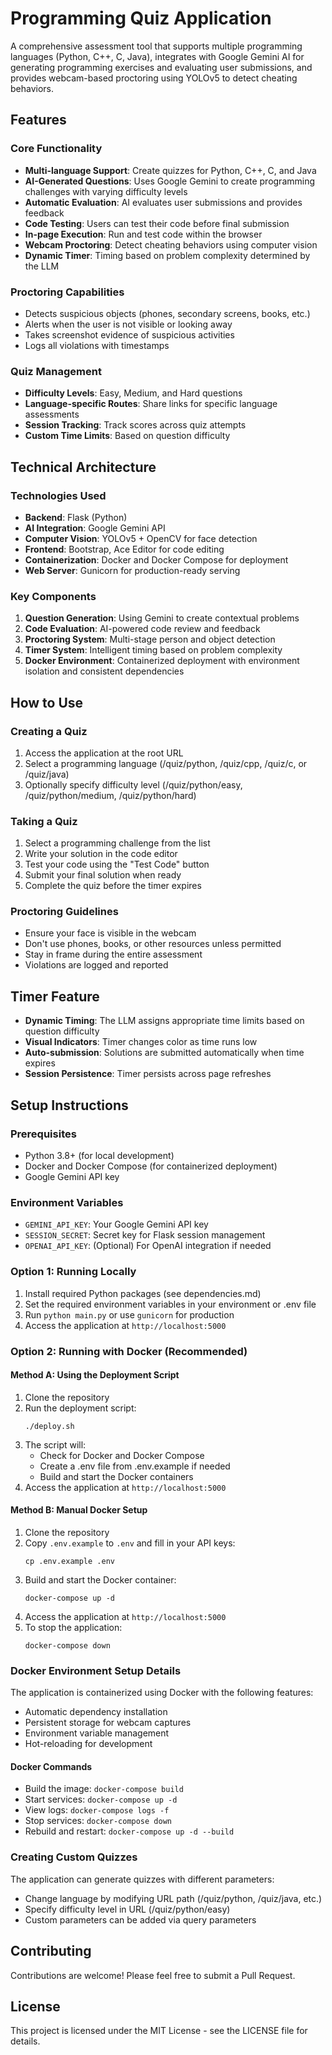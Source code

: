 # Programming Quiz Application

A comprehensive assessment tool that supports multiple programming languages (Python, C++, C, Java), integrates with Google Gemini AI for generating programming exercises and evaluating user submissions, and provides webcam-based proctoring using YOLOv5 to detect cheating behaviors.

## Features

### Core Functionality
- **Multi-language Support**: Create quizzes for Python, C++, C, and Java
- **AI-Generated Questions**: Uses Google Gemini to create programming challenges with varying difficulty levels
- **Automatic Evaluation**: AI evaluates user submissions and provides feedback
- **Code Testing**: Users can test their code before final submission
- **In-page Execution**: Run and test code within the browser 
- **Webcam Proctoring**: Detect cheating behaviors using computer vision
- **Dynamic Timer**: Timing based on problem complexity determined by the LLM

### Proctoring Capabilities
- Detects suspicious objects (phones, secondary screens, books, etc.)
- Alerts when the user is not visible or looking away
- Takes screenshot evidence of suspicious activities
- Logs all violations with timestamps

### Quiz Management
- **Difficulty Levels**: Easy, Medium, and Hard questions
- **Language-specific Routes**: Share links for specific language assessments
- **Session Tracking**: Track scores across quiz attempts
- **Custom Time Limits**: Based on question difficulty

## Technical Architecture

### Technologies Used
- **Backend**: Flask (Python)
- **AI Integration**: Google Gemini API
- **Computer Vision**: YOLOv5 + OpenCV for face detection
- **Frontend**: Bootstrap, Ace Editor for code editing
- **Containerization**: Docker and Docker Compose for deployment
- **Web Server**: Gunicorn for production-ready serving

### Key Components
1. **Question Generation**: Using Gemini to create contextual problems
2. **Code Evaluation**: AI-powered code review and feedback
3. **Proctoring System**: Multi-stage person and object detection
4. **Timer System**: Intelligent timing based on problem complexity
5. **Docker Environment**: Containerized deployment with environment isolation and consistent dependencies

## How to Use

### Creating a Quiz
1. Access the application at the root URL
2. Select a programming language (/quiz/python, /quiz/cpp, /quiz/c, or /quiz/java)
3. Optionally specify difficulty level (/quiz/python/easy, /quiz/python/medium, /quiz/python/hard)

### Taking a Quiz
1. Select a programming challenge from the list
2. Write your solution in the code editor
3. Test your code using the "Test Code" button
4. Submit your final solution when ready
5. Complete the quiz before the timer expires

### Proctoring Guidelines
- Ensure your face is visible in the webcam
- Don't use phones, books, or other resources unless permitted
- Stay in frame during the entire assessment
- Violations are logged and reported

## Timer Feature
- **Dynamic Timing**: The LLM assigns appropriate time limits based on question difficulty
- **Visual Indicators**: Timer changes color as time runs low
- **Auto-submission**: Solutions are submitted automatically when time expires
- **Session Persistence**: Timer persists across page refreshes

## Setup Instructions

### Prerequisites
- Python 3.8+ (for local development)
- Docker and Docker Compose (for containerized deployment)
- Google Gemini API key

### Environment Variables
- `GEMINI_API_KEY`: Your Google Gemini API key
- `SESSION_SECRET`: Secret key for Flask session management
- `OPENAI_API_KEY`: (Optional) For OpenAI integration if needed

### Option 1: Running Locally
1. Install required Python packages (see dependencies.md)
2. Set the required environment variables in your environment or .env file
3. Run `python main.py` or use `gunicorn` for production
4. Access the application at `http://localhost:5000`

### Option 2: Running with Docker (Recommended)

#### Method A: Using the Deployment Script
1. Clone the repository
2. Run the deployment script:
   ```
   ./deploy.sh
   ```
3. The script will:
   - Check for Docker and Docker Compose
   - Create a .env file from .env.example if needed
   - Build and start the Docker containers
4. Access the application at `http://localhost:5000`

#### Method B: Manual Docker Setup
1. Clone the repository
2. Copy `.env.example` to `.env` and fill in your API keys:
   ```
   cp .env.example .env
   ```
3. Build and start the Docker container:
   ```
   docker-compose up -d
   ```
4. Access the application at `http://localhost:5000`
5. To stop the application:
   ```
   docker-compose down
   ```

### Docker Environment Setup Details
The application is containerized using Docker with the following features:
- Automatic dependency installation
- Persistent storage for webcam captures
- Environment variable management
- Hot-reloading for development

#### Docker Commands
- Build the image: `docker-compose build`
- Start services: `docker-compose up -d`
- View logs: `docker-compose logs -f`
- Stop services: `docker-compose down`
- Rebuild and restart: `docker-compose up -d --build`

### Creating Custom Quizzes
The application can generate quizzes with different parameters:
- Change language by modifying URL path (/quiz/python, /quiz/java, etc.)
- Specify difficulty level in URL (/quiz/python/easy)
- Custom parameters can be added via query parameters

## Contributing

Contributions are welcome! Please feel free to submit a Pull Request.

## License

This project is licensed under the MIT License - see the LICENSE file for details.